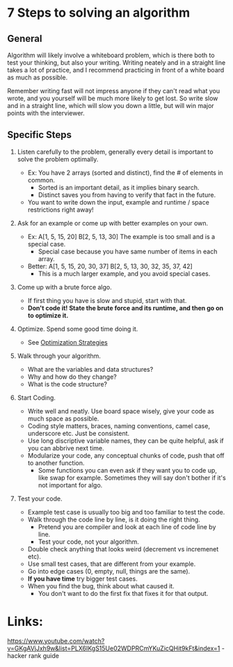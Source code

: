 ﻿# 7 Steps to solving an algorithm

## General

Algorithm will likely involve a whiteboard problem, which is there both to test your thinking, but
also your writing.  Writing neately and in a straight line takes a lot of practice, and I recommend
practicing in front of a white board as much as possible.

Remember writing fast will not impress anyone if they can't read what you wrote, and you yourself
will be much more likely to get lost. So write slow and in a straight line, which will slow you down
a little, but will win major points with the interviewer.

## Specific Steps

1.  Listen carefully to the problem, generally every detail is important to solve the problem optimally.
    * Ex: You have 2 arrays (sorted and distinct), find the # of elements in common. 
        * Sorted is an important detail, as it implies binary search.
        * Distinct saves you from having to verify that fact in the future.
    * You want to write down the input, example and runtime / space restrictions right away!

2.  Ask for an example or come up with better examples on your own.
    * Ex: A[1, 5, 15, 20] B[2, 5, 13, 30] The example is too small and is a special case. 
        * Special case because you have same number of items in each array.
    * Better: A[1, 5, 15, 20, 30, 37] B[2, 5, 13, 30, 32, 35, 37, 42]
        * This is a much larger example, and you avoid special cases.

3.  Come up with a brute force algo.  
    * If first thing you have is slow and stupid, start with that.
    * **Don't code it! State the brute force and its runtime, and then go on to optimize it.**

4.  Optimize. Spend some good time doing it.
    * See [Optimization Strategies](https://github.com/SHEFFcode/GeeksForGeeks/blob/master/GeeksForGeeks/Theory/Algorithm%20Strategies.md)

5.  Walk through your algorithm. 
    * What are the variables and data structures? 
    * Why and how do they change? 
    * What is the code structure?

6.  Start Coding. 
    * Write well and neatly. Use board space wisely, give your code as much space as possible.
    * Coding style matters, braces, naming conventions, camel case, underscore etc. Just be consistent.
    * Use long discriptive variable names, they can be quite helpful, ask if you can abbrive next time.
    * Modularize your code, any conceptual chunks of code, push that off to another function.
        * Some functions you can even ask if they want you to code up, like swap for example.
          Sometimes they will say don't bother if it's not important for algo.

7.  Test your code. 
    * Example test case is usually too big and too familiar to test the code. 
    * Walk through the code line by line, is it doing the right thing. 
        * Pretend you are compiler and look at each line of code line by line.
        * Test your code, not your algorithm.
    * Double check anything that looks weird (decrement vs incremenet etc).
    * Use small test cases, that are different from your example.
    * Go into edge cases (0, empty, null, things are the same).
    * **If you have time** try bigger test cases.
    * When you find the bug, think about what caused it.
        * You don't want to do the first fix that fixes it for that output.


# Links: 
https://www.youtube.com/watch?v=GKgAVjJxh9w&list=PLX6IKgS15Ue02WDPRCmYKuZicQHit9kFt&index=1 - hacker rank guide